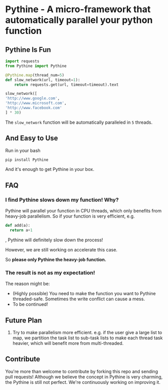 # Pythine - A micro-framework that automatically parallel your python function   

## Pythine Is Fun

```python
import requests
from Pythine import Pythine

@Pythine.map(thread_num=5)
def slow_network(url, timeout=1):
    return requests.get(url, timeout=timeout).text

slow_network([
'http://www.google.com',
'http://www.microsoft.com',
'http://www.facebook.com'
] * 30)
```

The `slow_network` function will be automatically paralleled in `5` threads.

## And Easy to Use

Run in your bash
```bash
pip install Pythine
```
And it's enough to get Pythine in your box.



## FAQ

### I find Pythine slows down my function! Why?

Pythine will parallel your function in CPU threads, which only benefits from heavy-job parallelism. So if your function is very efficient, e.g.
```python
def add(a):
  return a+1
```
, Pythine will definitely slow down the process!

However, we are still working on accelerate this case.

So **please only Pythine the heavy-job function.**

### The result is not as my expectation!

The reason might be:

  - (Highly possible) You need to make the function you want to Pythine threaded-safe. Sometimes the write conflict can cause a mess.
  - To be continued!

## Future Plan

1. Try to make parallelism more efficient. e.g. if the user give a large list to map, we partition the task list to sub-task lists to make each thread task heavier, which will benefit more from multi-threaded.

## Contribute

You're more than welcome to contribute by forking this repo and sending pull requests! Although we believe the concept in Pythine is very charming, the Pythine is still not perfect. We're continuously working on improving it.    
